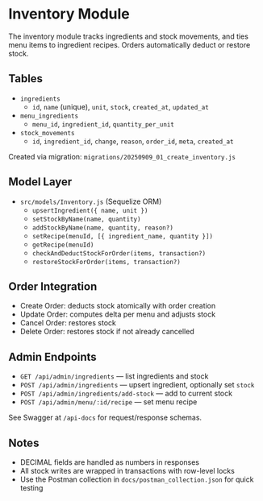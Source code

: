 # Inventory Module

The inventory module tracks ingredients and stock movements, and ties menu items to ingredient recipes. Orders automatically deduct or restore stock.

## Tables

- `ingredients`
  - `id`, `name` (unique), `unit`, `stock`, `created_at`, `updated_at`
- `menu_ingredients`
  - `menu_id`, `ingredient_id`, `quantity_per_unit`
- `stock_movements`
  - `id`, `ingredient_id`, `change`, `reason`, `order_id`, `meta`, `created_at`

Created via migration: `migrations/20250909_01_create_inventory.js`

## Model Layer

- `src/models/Inventory.js` (Sequelize ORM)
  - `upsertIngredient({ name, unit })`
  - `setStockByName(name, quantity)`
  - `addStockByName(name, quantity, reason?)`
  - `setRecipe(menuId, [{ ingredient_name, quantity }])`
  - `getRecipe(menuId)`
  - `checkAndDeductStockForOrder(items, transaction?)`
  - `restoreStockForOrder(items, transaction?)`

## Order Integration

- Create Order: deducts stock atomically with order creation
- Update Order: computes delta per menu and adjusts stock
- Cancel Order: restores stock
- Delete Order: restores stock if not already cancelled

## Admin Endpoints

- `GET /api/admin/ingredients` — list ingredients and stock
- `POST /api/admin/ingredients` — upsert ingredient, optionally set `stock`
- `POST /api/admin/ingredients/add-stock` — add to current stock
- `POST /api/admin/menu/:id/recipe` — set menu recipe

See Swagger at `/api-docs` for request/response schemas.

## Notes

- DECIMAL fields are handled as numbers in responses
- All stock writes are wrapped in transactions with row-level locks
- Use the Postman collection in `docs/postman_collection.json` for quick testing

